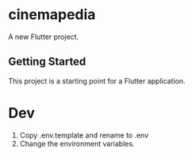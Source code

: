 # cinemapedia

A new Flutter project.

## Getting Started

This project is a starting point for a Flutter application.

# Dev

1. Copy .env.template and rename to .env
2. Change the environment variables. 
